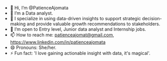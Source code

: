 - 👋 Hi, I’m @PatienceAjomata
- 👀 I’m a Data analyst.
- 🌱 I specialize in using data-driven insights to support strategic decision-making and provide valuable growth recommendations to stakeholders.
- 💞️ I’m open to Entry level, Junior data analyst and Internship jobs. 
- 📫 How to reach me: patienceajomat@gmail.com, https://www.linkedin.com/in/patienceajomata
- 😄 Pronouns: She/her.
- ⚡ Fun fact: 'I love gaining actionable insight with data, it's magical'.

<!---
PatienceAjomata/PatienceAjomata is a ✨ special ✨ repository because its `README.md` (this file) appears on your GitHub profile.
You can click the Preview link to take a look at your changes.
--->
